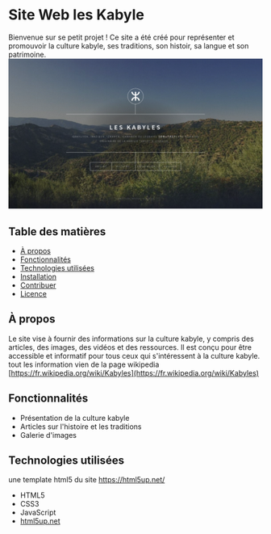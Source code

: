 # Site Web les Kabyle

Bienvenue sur se petit projet ! Ce site a été créé pour représenter et promouvoir la culture kabyle, ses traditions, son histoir, sa langue et son patrimoine.
![image](cap.png)
## Table des matières

- [À propos](#à-propos)
- [Fonctionnalités](#fonctionnalités)
- [Technologies utilisées](#technologies-utilisées)
- [Installation](#installation)
- [Contribuer](#contribuer)
- [Licence](#licence)

## À propos

Le site vise à fournir des informations sur la culture kabyle, y compris des articles, des images, des vidéos et des ressources. Il est conçu pour être accessible et informatif pour tous ceux qui s'intéressent à la culture kabyle.
tout les information vien de la page wikipedia [https://fr.wikipedia.org/wiki/Kabyles](https://fr.wikipedia.org/wiki/Kabyles)

## Fonctionnalités

- Présentation de la culture kabyle
- Articles sur l'histoire et les traditions
- Galerie d'images

## Technologies utilisées
une template html5 du site https://html5up.net/ 
- HTML5
- CSS3
- JavaScript
- [html5up.net](https://html5up.net/)


